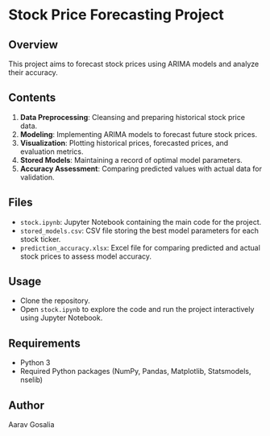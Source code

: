 # Stock Price Forecasting Project

## Overview

This project aims to forecast stock prices using ARIMA models and analyze their accuracy.

## Contents
1. **Data Preprocessing**: Cleansing and preparing historical stock price data.
2. **Modeling**: Implementing ARIMA models to forecast future stock prices.
3. **Visualization**: Plotting historical prices, forecasted prices, and evaluation metrics.
4. **Stored Models**: Maintaining a record of optimal model parameters.
5. **Accuracy Assessment**: Comparing predicted values with actual data for validation.

## Files

- `stock.ipynb`: Jupyter Notebook containing the main code for the project.
- `stored_models.csv`: CSV file storing the best model parameters for each stock ticker.
- `prediction_accuracy.xlsx`: Excel file for comparing predicted and actual stock prices to assess model accuracy.

## Usage

- Clone the repository.
- Open `stock.ipynb` to explore the code and run the project interactively using Jupyter Notebook.

## Requirements

- Python 3
- Required Python packages (NumPy, Pandas, Matplotlib, Statsmodels, nselib)

## Author

Aarav Gosalia
 

